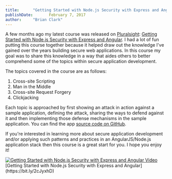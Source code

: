 ```yaml
---
title:      "Getting Started with Node.js Security with Express and Angular"
publishDate:       February 7, 2017
author:     "Brian Clark"
---
```


A few months ago my latest course was released on [Pluralsight](pluralsight.com): [Getting Started with Node.js Security with Express and Angular](https://bit.ly/2cJyxhD). I had a lot of fun putting this course together because it helped draw out the knowledge I've gained over the years building secure web applications. In this course my goal was to share this knowledge in a way that aides others to better comprehend some of the topics within secure application development.

The topics covered in the course are as follows:

1. Cross-site Scripting
2. Man in the Middle
3. Cross-site Request Forgery
4. Clickjacking

Each topic is approached by first showing an attack in action against a sample application, defining the attack, sharing the ways to defend against it and then implementing those defense mechanisms in the sample application. You can find the app [source code on GitHub](https://github.com/clarkio/vulnerable-app).

If you're interested in learning more about secure application development and/or applying such patterns and practices in an AngularJS/Node.js application stack then this course is a great start for you. I hope you enjoy it!

<a href="https://bit.ly/2cJyxhD">
    <img src="/assets/old-posts/img/course-sec-sample.png" alt="Getting Started with Node.js Security with Express and Angular Video">
</a>
<span class="caption text-muted">[Getting Started with Node.js Security with Express and Angular](https://bit.ly/2cJyxhD)</span>
